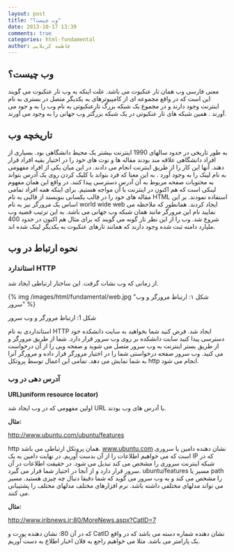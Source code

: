```yaml
---
layout: post
title: "وب چیست؟"
date: 2013-10-17 13:39
comments: true
categories: html-fundamental
author: فاطمه کربلایی
---
```

## وب چیست؟ ##
معنی فارسی وب همان تار عنکبوت می باشد. علت اینکه به وب تار عنکبوت می گویند این است که
 در واقع مجموعه ای از کامپیوترهای به یکدیگر متصل در بستری به نام اینترنت وجود دارند و در 
مجموع یک شبکه بزرگ تارعنکبوتی به نام وب را به و جود می آورند . همین شبکه های تار عنکبوتی
 در یک شبکه بزرگتر وب جهانی را به وجود می آورند.
## تاریخچه وب ##
به طور تاریخی در حدود سالهای 1990 اینترنت بیشتر یک محیط دانشگاهی بود. بسیاری از افراد 
دانشگاهی علاقه مند بودند مقاله ها و نوت های خود را در اختیار بقیه افراد قرار دهند. آنها این کار
 را از طریق اینترنت انجام می دادند. در این میان یکی از افراد مفهومی به نام لینک را به وجود آورد . 
به این معنا که فرد بتواند با کلیک کردن روی یک آدرس بتواند به محتویات صفحه مربوط به آن آدرس
 دسترسی پیدا کنند. در واقع این همان مفهوم لینکی است که هم اکنون در اینترنت با آن مواجه هستیم. برای اینکه
 همه افراد تمامی مقاله های خود را در قالب یکسانی بنویسند از قالبی به نام HTML  استفاده نمودند.
 بر این اساس یک مرورگر نیز به نام world wide web ایجاد کردند. همانطور که ملاحظه می نمایید
 نام این مرورگر مانند همان شبکه وب جهانی می باشد. به این ترتیب قضیه وب شروع شد. وب
 را از این نظر تار گونه می گویند که برای مثال هم اکنون در حدود 400 ملیارد دامنه ثبت شده
 وجود دارند که همانند تارهای عنکبوت به یکدیگر لینک شده اند.

## نحوه ارتباط در وب ##
### استاندارد HTTP ###
از زمانی که وب نشات گرفت. این ساختار ارتباطی ایجاد شد.

{% img /images/html/fundamental/web.jpg "شکل ۱: ارتباط مرورگر و وب سرور" %}

شکل 1: ارتباط مرورگر و وب سرور


استانداردی به نام HTTP ایجاد شد. فرض کنید شما بخواهید به سایت دانشکده خود دسترسی پیدا کنید سایت دانشکده
 بر روی وب سرور قرار دارد. شما از طریق مرورگر و از طریق بستر اینترنت به وب سرور متصل می شوید 
و صفحه وبی را از آن درخواست می کنید. وب سرور صفحه درخواستی شما را در اختیار مرورگر قرار داده و 
مرورگر آنرا به شما نمایش می دهد. تمامی این اعمال توسط پروتکل  http انجام می شود.

### آدرس دهی در وب ###
**URL)uniform resource locator)**

اولین مفهومی که در وب ایجاد شد URL یا آدرس های وب بودند.

**مثال:**

http://www.ubuntu.com/ubuntu/features

http همان پروتکل ارتباطی می باشد. www.ubuntu.com نشان دهنده دامین یا سروری است که می خواهیم
 اطلاعات را از آن بدست آوریم. در نهایت دامین به یک IP که در شبکه اینترنت سروری را مشخص 
می کند تبدیل می شود. در حقیقت اطلاعات در آن سرور قرار دارد و از آنجا در اختیار شما 
قرار می گیرد. ubuntu/features مسیر یا path را مشخص می کند و به وب سرور می گوید 
که شما دقیقا دنبال چه چیزی هستید. 
مسیر می تواند مدلهای مختلفی داشته باشد. نرم افزارهای مختلف مدلهای مختلف را پشتیبانی می کنند.

**مثال:**

http://www.iribnews.ir:80/MoreNews.aspx?CatID=7

که در آن 80: نشان دهنده پورت و CatID نشان دهنده شماره دسته می باشد 
که در واقع یک پارامتر می باشد. مثلا می خواهیم راجع به فلان اخبار اطلاع به دست آوریم.

